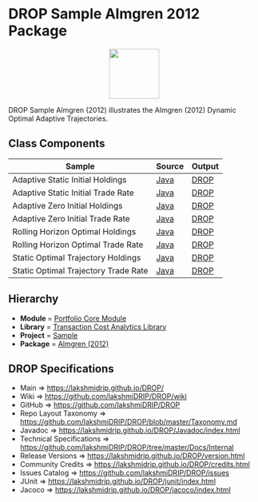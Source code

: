 # DROP Sample Almgren 2012 Package

<p align="center"><img src="https://github.com/lakshmiDRIP/DROP/blob/master/DRIP_Logo.gif?raw=true" width="100"></p>

DROP Sample Almgren (2012) illustrates the Almgren (2012) Dynamic Optimal Adaptive Trajectories.


## Class Components

 |                Sample                | Source | Output |
 |--------------------------------------|--------|--------|
 | Adaptive Static Initial Holdings     | [Java](https://github.com/lakshmiDRIP/DROP/tree/master/src/main/java/org/drip/sample/almgren2012/AdaptiveStaticInitialHoldings.java) | [DROP](https://github.com/lakshmiDRIP/DROP/blob/master/drop/org/drip/sample/almgren2012/AdaptiveStaticInitialHoldings.drop) |
 | Adaptive Static Initial Trade Rate   | [Java](https://github.com/lakshmiDRIP/DROP/tree/master/src/main/java/org/drip/sample/almgren2012/AdaptiveStaticInitialTradeRate.java) | [DROP](https://github.com/lakshmiDRIP/DROP/blob/master/drop/org/drip/sample/almgren2012/AdaptiveStaticInitialTradeRate.drop) |
 | Adaptive Zero Initial Holdings       | [Java](https://github.com/lakshmiDRIP/DROP/tree/master/src/main/java/org/drip/sample/almgren2012/AdaptiveZeroInitialHoldings.java) | [DROP](https://github.com/lakshmiDRIP/DROP/blob/master/drop/org/drip/sample/almgren2012/AdaptiveZeroInitialHoldings.drop) |
 | Adaptive Zero Initial Trade Rate     | [Java](https://github.com/lakshmiDRIP/DROP/tree/master/src/main/java/org/drip/sample/almgren2012/AdaptiveZeroInitialTradeRate.java) | [DROP](https://github.com/lakshmiDRIP/DROP/blob/master/drop/org/drip/sample/almgren2012/AdaptiveZeroInitialTradeRate.drop) |
 | Rolling Horizon Optimal Holdings     | [Java](https://github.com/lakshmiDRIP/DROP/tree/master/src/main/java/org/drip/sample/almgren2012/RollingHorizonOptimalHoldings.java) | [DROP](https://github.com/lakshmiDRIP/DROP/blob/master/drop/org/drip/sample/almgren2012/RollingHorizonOptimalHoldings.drop) |
 | Rolling Horizon Optimal Trade Rate   | [Java](https://github.com/lakshmiDRIP/DROP/tree/master/src/main/java/org/drip/sample/almgren2012/RollingHorizonOptimalTradeRate.java) | [DROP](https://github.com/lakshmiDRIP/DROP/blob/master/drop/org/drip/sample/almgren2012/RollingHorizonOptimalTradeRate.drop) |
 | Static Optimal Trajectory Holdings   | [Java](https://github.com/lakshmiDRIP/DROP/tree/master/src/main/java/org/drip/sample/almgren2012/StaticOptimalTrajectoryHoldings.java) | [DROP](https://github.com/lakshmiDRIP/DROP/blob/master/drop/org/drip/sample/almgren2012/StaticOptimalTrajectoryHoldings.drop) |
 | Static Optimal Trajectory Trade Rate | [Java](https://github.com/lakshmiDRIP/DROP/tree/master/src/main/java/org/drip/sample/almgren2012/StaticOptimalTrajectoryTradeRate.java) | [DROP](https://github.com/lakshmiDRIP/DROP/blob/master/drop/org/drip/sample/almgren2012/StaticOptimalTrajectoryTradeRate.drop) |


## Hierarchy

 <ul>
	<li><b>Module </b> = <a href = "https://github.com/lakshmiDRIP/DROP/tree/master/PortfolioCore.md">Portfolio Core Module</a></li>
	<li><b>Library</b> = <a href = "https://github.com/lakshmiDRIP/DROP/tree/master/TransactionCostAnalyticsLibrary.md">Transaction Cost Analytics Library</a></li>
	<li><b>Project</b> = <a href = "https://github.com/lakshmiDRIP/DROP/tree/master/src/main/java/org/drip/sample/README.md">Sample</a></li>
	<li><b>Package</b> = <a href = "https://github.com/lakshmiDRIP/DROP/tree/master/src/main/java/org/drip/sample/almgren2012/README.md">Almgren (2012)</a></li>
 </ul>


## DROP Specifications

 * Main                     => https://lakshmidrip.github.io/DROP/
 * Wiki                     => https://github.com/lakshmiDRIP/DROP/wiki
 * GitHub                   => https://github.com/lakshmiDRIP/DROP
 * Repo Layout Taxonomy     => https://github.com/lakshmiDRIP/DROP/blob/master/Taxonomy.md
 * Javadoc                  => https://lakshmidrip.github.io/DROP/Javadoc/index.html
 * Technical Specifications => https://github.com/lakshmiDRIP/DROP/tree/master/Docs/Internal
 * Release Versions         => https://lakshmidrip.github.io/DROP/version.html
 * Community Credits        => https://lakshmidrip.github.io/DROP/credits.html
 * Issues Catalog           => https://github.com/lakshmiDRIP/DROP/issues
 * JUnit                    => https://lakshmidrip.github.io/DROP/junit/index.html
 * Jacoco                   => https://lakshmidrip.github.io/DROP/jacoco/index.html
